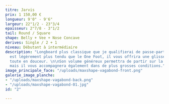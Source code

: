 ```yaml
---
titre: Jarvis
prix: 1 150,00 €
longueur: 9'0" - 9'6"
largeur: 22"1/2 - 23"3/4
epaisseur: 2"7/8 - 3"1/2
tail: Round / Square
shape: Belly + Vee + Nose Concave
derives: Single / 2 + 1
niveau: Débutant à intermédiaire
description: "Longboard plus classique que je qualifierai de passe-partout. Son rocker
  est légèrement plus tendu que le One Foot, il vous offrira une glisse très fluide,
  toute en douceur. \n\nSon volume généreux permettra de partir sur la moindre ondulation
  mais il vous accompagnera également dans de plus grosses conditions."
image_principale_face: "/uploads/maxshape-vagabond-front.png"
galerie_image_planche:
- "/uploads/maxshape-vagabond-back.png"
- "/uploads/maxshape-vagabond-01.jpg"
id: "2"

---
```

